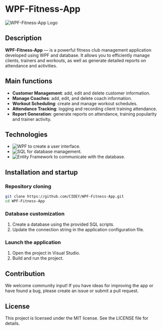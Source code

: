 # WPF-Fitness-App

![WPF-Fitness-App Logo](https://brandslogos.com/wp-content/uploads/images/large/sports-logo.png)

## Description

**WPF-Fitness-App** — is a powerful fitness club management application developed using WPF and database. It allows you to efficiently manage clients, trainers and workouts, as well as generate detailed reports on attendance and activities.

## Main functions

- **Customer Management**: add, edit and delete customer information.
- **Manage Coaches**: add, edit, and delete coach information.
- **Workout Scheduling**: create and manage workout schedules.
- **Attendance Tracking**: logging and recording client training attendance.
- **Report Generation**: generate reports on attendance, training popularity and trainer activity.

## Technologies

- ![WPF](https://img.shields.io/badge/-WPF-blue) to create a user interface.
- ![SQL](https://img.shields.io/badge/-SQL-lightgrey) for database management.
- ![Entity Framework](https://img.shields.io/badge/-Entity%20Framework-green) to communicate with the database.

## Installation and startup

### Repository cloning

```bash
git clone https://github.com/CIDEY/WPF-Fitness-App.git
cd WPF-Fitness-App
```

### Database customization

1. Create a database using the provided SQL scripts.
2. Update the connection string in the application configuration file.

### Launch the application

1. Open the project in Visual Studio.
2. Build and run the project.

## Contribution

We welcome community input! If you have ideas for improving the app or have found a bug, please create an issue or submit a pull request.

## License

This project is licensed under the MIT license. See the LICENSE file for details.
